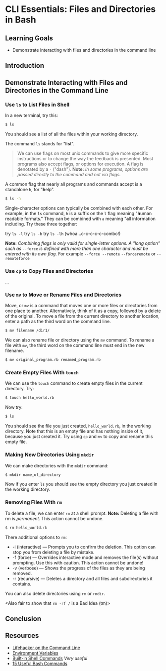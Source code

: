 # CLI Essentials: Files and Directories in Bash 

## Learning Goals

* Demonstrate interacting with files and directories in the command line

## Introduction

## Demonstrate Interacting with Files and Directories in the Command Line

### Use `ls` to List Files in Shell

In a new terminal, try this:

```bash
$ ls
```

You should see a list of all the files within your working directory.

The command `ls` stands for "**l**i**s**t".

> We can use flags on most unix commands to give more specific instructions or
> to change the way the feedback is presented. Most programs also accept flags,
> or options for execution. A flag is denotated by a `-` ("dash"). **Note:** *In
> some programs, options are passed directly to the command and not via flags.*

A common flag that nearly all programs and commands accept is a standalone `h`,
for "**h**elp".

```bash
$ ls -h
```

Single-character options can typically be combined with each other. For example,
in the `ls` command, `h` is a suffix on the `l` flag meaning "**h**uman readable
formats." They can be combined with `a` meaning "**a**ll information including.
Try these three together:

try `ls -l` try `ls -h` try `ls -lh` (whoa...c-c-c-c-c-combo!)

**Note:** *Combining flags is only valid for single-letter options. A "long
option" such as* `--force` *is defined with more than one character and must be
entered with its own flag.* For example `--force --remote` `--forceremote` or
`--remoteforce`

### Use `cp` to Copy Files and Directories

...

### Use `mv` to Move or Rename Files and Directories

Move, or `mv` is a command that moves one or more files or directories from one
place to another.  Alternatively, think of it as a copy, followed by a delete of
the original. To move a file from the current directory to another location,
enter a path as the third word on the command line.

```bash
$ mv filename /dir1/
```

We can also rename file or directory using the `mv` command. To rename a file
with `mv`, the third word on the command line must end in the new filename.

```bash
$ mv original_program.rb renamed_program.rb
```

### Create Empty Files With `touch`

We can use the `touch` command to create empty files in the current directory.
Try:

```bash
$ touch hello_world.rb
```

Now try:

```bash
$ ls
```

You should see the file you just created, `hello_world.rb`, in the working
directory. Note that this is an empty file and has nothing inside of it, because
you just created it. Try using `cp` and `mv` to copy and rename this empty file.

### Making New Directories Using `mkdir`

We can make directories with the `mkdir` command:

```bash
$ mkdir name_of_directory
```
Now if you enter `ls` you should see the empty directory you just created in the
working directory.

### Removing Files With `rm`

<This section needs more spelling out: recursive deletion is a unix is a
chainsaw moment>

To delete a file, we can enter `rm` at a shell prompt. **Note:** Deleting a file
with rm is *permanent*. This action cannot be undone.

```bash
$ rm hello_world.rb
```

There additional options to `rm`:

* -i (interactive) — Prompts you to confirm the deletion. This option can stop
  you from deleting a file by mistake.
* -f (force) — Overrides interactive mode and removes the file(s) without
  prompting. Use this with caution. This action cannot be undone!
* -v (verbose) — Shows the progress of the files as they are being removed.
* -r (recursive) — Deletes a directory and all files and subdirectories it
  contains.

You can also delete directories using `rm` or `rmdir`.

<Also fair to show that `rm -rf /` is a Bad Idea (tm)>

## Conclusion

## Resources

- [Lifehacker on the Command Line](http://lifehacker.com/5633909/who-needs-a-mouse-learn-to-use-the-command-line-for-almost-anything)
- [Environment Variables](http://cbednarski.com/articles/understanding-environment-variables-and-the-unix-path/)
- [Built-in Shell Commands](https://www.gnu.org/software/bash/manual/html_node/Bash-Builtins.html) *Very useful*
- [15 Useful Bash Commands](http://www.thegeekstuff.com/2010/08/bash-shell-builtin-commands/)
